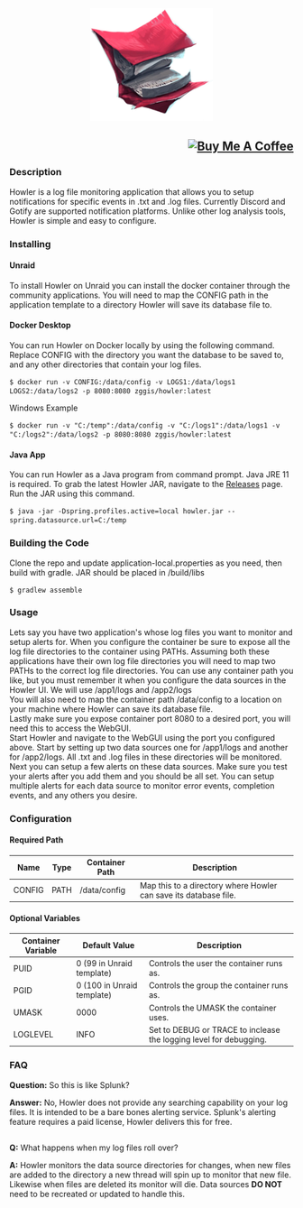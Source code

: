 <div align="center"><img height="200px" alt="logo" src="/favicon.webp?raw=true"/></div>

## <div align="right"><a href="https://www.buymeacoffee.com/zggis" target="_blank"><img src="https://cdn.buymeacoffee.com/buttons/default-orange.png" alt="Buy Me A Coffee" height="41" width="174"></a></div>

### Description
Howler is a log file monitoring application that allows you to setup notifications for specific events in .txt and .log files. Currently Discord and Gotify are supported notification platforms. Unlike other log analysis tools, Howler is simple and easy to configure.

### Installing
#### Unraid
To install Howler on Unraid you can install the docker container through the community applications. You will need to map the CONFIG path in the application template to a directory Howler will save its database file to.
#### Docker Desktop
You can run Howler on Docker locally by using the following command. Replace CONFIG with the directory you want the database to be saved to, and any other directories that contain your log files.
```
$ docker run -v CONFIG:/data/config -v LOGS1:/data/logs1 LOGS2:/data/logs2 -p 8080:8080 zggis/howler:latest
```
Windows Example
```
$ docker run -v "C:/temp":/data/config -v "C:/logs1":/data/logs1 -v "C:/logs2":/data/logs2 -p 8080:8080 zggis/howler:latest
```
#### Java App
You can run Howler as a Java program from command prompt. Java JRE 11 is required. To grab the latest Howler JAR, navigate to the <a href="https://github.com/Zggis/howler/releases">Releases</a> page. Run the JAR using this command.
```
$ java -jar -Dspring.profiles.active=local howler.jar --spring.datasource.url=C:/temp
```

### Building the Code
Clone the repo and update application-local.properties as you need, then build with gradle. JAR should be placed in /build/libs
```
$ gradlew assemble
```

### Usage
Lets say you have two application's whose log files you want to monitor and setup alerts for. When you configure the container be sure to expose all the log file directories to the container using PATHs. Assuming both these applications have their own log file directories you will need to map two PATHs to the correct log file directories. You can use any container path you like, but you must remember it when you configure the data sources in the Howler UI. We will use /app1/logs and /app2/logs<br>
You will also need to map the container path /data/config to a location on your machine where Howler can save its database file.<br>
Lastly make sure you expose container port 8080 to a desired port, you will need this to access the WebGUI.<br>
Start Howler and navigate to the WebGUI using the port you configured above. Start by setting up two data sources one for /app1/logs and another for /app2/logs. All .txt and .log files in these directories will be monitored.<br>
Next you can setup a few alerts on these data sources. Make sure you test your alerts after you add them and you should be all set. You can setup multiple alerts for each data source to monitor error events, completion events, and any others you desire.

### Configuration

#### Required Path
Name | Type | Container Path | Description
--- | --- | --- | ---
CONFIG | PATH | /data/config | Map this to a directory where Howler can save its database file.

#### Optional Variables
Container Variable | Default Value | Description
--- | --- | ---
PUID | 0 (99 in Unraid template) | Controls the user the container runs as.
PGID | 0 (100 in Unraid template) | Controls the group the container runs as.
UMASK | 0000 | Controls the UMASK the container uses.
LOGLEVEL | INFO | Set to DEBUG or TRACE to inclease the logging level for debugging.

### FAQ
**Question:** So this is like Splunk?

**Answer:** No, Howler does not provide any searching capability on your log files. It is intended to be a bare bones alerting service. Splunk's alerting feature requires a paid license, Howler delivers this for free.
##
**Q:** What happens when my log files roll over?

**A:** Howler monitors the data source directories for changes, when new files are added to the directory a new thread will spin up to monitor that new file. Likewise when files are deleted its monitor will die. Data sources <strong>DO NOT</strong> need to be recreated or updated to handle this.
